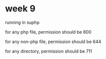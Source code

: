 # week 9

running in suphp

for any php file, permission should be 600

for any non-php file, permission should be 644

for any directory, permission should be 711
